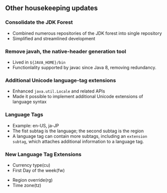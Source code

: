 ## Other housekeeping updates

### Consolidate the JDK Forest
- Combined numerous repositories of the JDK forest into single repository
- Simplified and streamlined development

### Remove javah, the native-header generation tool
- Lived in `${JAVA_HOME}/bin`
- Functionlality supported by javac since Java 8, removing redundancy.

### Additional Unicode language-tag extensions
- Enhanced `java.util.Locale` and related APIs
- Made it possible to implement additional Unicode extensions of language syntax

### Language Tags
- Example: en-US, ja-JP
- The fist subtag is the language; the second subtag is the region
- A language tag can contain more subtags, including an `extension subtag`, which attaches additional information to a language tag.

### New Language Tag Extensions
- Currency type(cu)
- First Day of the week(fw)
* Region override(rg)
* Time zone(tz)
